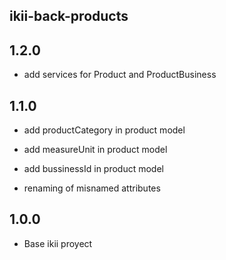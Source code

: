 ## ikii-back-products

## 1.2.0
* add services for Product and ProductBusiness


## 1.1.0

* add productCategory in product model

* add measureUnit in product model

* add bussinessId in product model

* renaming of misnamed attributes

## 1.0.0
* Base ikii proyect


